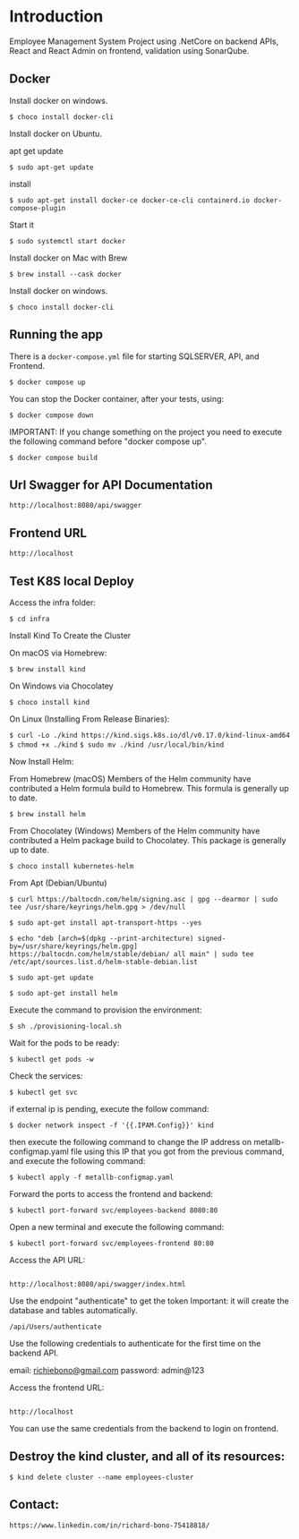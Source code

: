 # Introduction 
Employee Management System Project using .NetCore on backend APIs, React and React Admin on frontend, validation using SonarQube.

## Docker

Install docker on windows.

`$ choco install docker-cli`

Install docker on Ubuntu.

apt get update

`$ sudo apt-get update`

install

`$ sudo apt-get install docker-ce docker-ce-cli containerd.io docker-compose-plugin`

Start it

`$ sudo systemctl start docker`

Install docker on Mac with Brew

`$ brew install --cask docker`

Install docker on windows.

`$ choco install docker-cli`

## Running the app

There is a `docker-compose.yml` file for starting SQLSERVER, API, and Frontend.

`$ docker compose up`

You can stop the Docker container, after your tests, using:

`$ docker compose down`

IMPORTANT: If you change something on the project you need to execute the following command before "docker compose up".

`$ docker compose build` 


## Url Swagger for API Documentation

```
http://localhost:8080/api/swagger
```

## Frontend URL

```
http://localhost
```

## Test K8S local Deploy

Access the infra folder:

`$ cd infra`

Install Kind To Create the Cluster

On macOS via Homebrew:

`$ brew install kind`

On Windows via Chocolatey

`$ choco install kind`

On Linux (Installing From Release Binaries):

`$ curl -Lo ./kind https://kind.sigs.k8s.io/dl/v0.17.0/kind-linux-amd64`
`$ chmod +x ./kind`
`$ sudo mv ./kind /usr/local/bin/kind`


Now Install Helm:

From Homebrew (macOS)
Members of the Helm community have contributed a Helm formula build to Homebrew. This formula is generally up to date.

`$ brew install helm`

From Chocolatey (Windows)
Members of the Helm community have contributed a Helm package build to Chocolatey. This package is generally up to date.

`$ choco install kubernetes-helm`

From Apt (Debian/Ubuntu)

`$ curl https://baltocdn.com/helm/signing.asc | gpg --dearmor | sudo tee /usr/share/keyrings/helm.gpg > /dev/null`

`$ sudo apt-get install apt-transport-https --yes`

`$ echo "deb [arch=$(dpkg --print-architecture) signed-by=/usr/share/keyrings/helm.gpg] https://baltocdn.com/helm/stable/debian/ all main" | sudo tee /etc/apt/sources.list.d/helm-stable-debian.list`

`$ sudo apt-get update`

`$ sudo apt-get install helm`

Execute the command to provision the environment:

`$ sh ./provisioning-local.sh`

Wait for the pods to be ready:

`$ kubectl get pods -w`

Check the services:

`$ kubectl get svc`

if external ip is pending, execute the follow command:

`$ docker network inspect -f '{{.IPAM.Config}}' kind`

then execute the following command to change the IP address on metallb-configmap.yaml file using this IP that you got from the previous command, and execute the following command:

`$ kubectl apply -f metallb-configmap.yaml`

Forward the ports to access the frontend and backend:

`$ kubectl port-forward svc/employees-backend 8080:80`

Open a new terminal and execute the following command:

`$ kubectl port-forward svc/employees-frontend 80:80`

Access the API URL:

```

http://localhost:8080/api/swagger/index.html

```

Use the endpoint "authenticate" to get the token
Important: it will create the database and tables automatically.

```
/api/Users/authenticate

```

Use the following credentials to authenticate for the first time on the backend API.

email: richiebono@gmail.com
password: admin@123


Access the frontend URL:

```

http://localhost

```

You can use the same credentials from the backend to login on frontend.


## Destroy the kind cluster, and all of its resources:

`$ kind delete cluster --name employees-cluster`


## Contact:

```
https://www.linkedin.com/in/richard-bono-75418818/
```